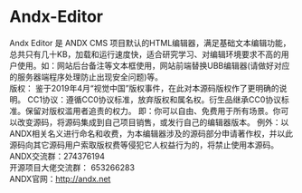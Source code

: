 # Andx-Editor
Andx Editor 是 ANDX CMS 项目默认的HTML编辑器，满足基础文本编辑功能，总共只有几十KB，加载和运行速度快，适合研究学习、对编辑环境要求不高的用户使用。如：网站后台备注等文本框使用，网站前端替换UBB编辑器(请做好对应的服务器端程序处理防止出现安全问题)等。<br />
版权：
鉴于2019年4月“视觉中国”版权事件，在此对本源码版权作了更明确的说明。
CC1协议：遵循CC0协议标准，放弃版权和属名权。衍生品继承CC0协议标准。保留对版权滥用者追责的权力。
即：你可以自由、免费用于所有场景。你可以改变源码，将源码集成到自己项目销售，或发行自己的编辑器版本。
例外：以ANDX相关名义进行命名和收费，为本编辑器涉及的源码部分申请著作权，并以此源码向其它源码用户索取版权费等侵犯它人权益行为的，将禁止使用本源码。<br />
ANDX交流群：274376194<br />
开源项目大佬交流群： 653266283<br />
ANDX官网：http://andx.net
